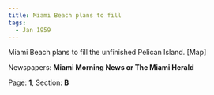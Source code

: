 ```yaml
---  
title: Miami Beach plans to fill  
tags:  
  - Jan 1959  
---  
```

  
Miami Beach plans to fill the unfinished Pelican Island. [Map]  
  
Newspapers: **Miami Morning News or The Miami Herald**  
  
Page: **1**, Section: **B** 
